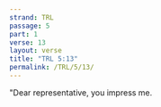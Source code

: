 ```yaml
---
strand: TRL
passage: 5
part: 1
verse: 13
layout: verse
title: "TRL 5:13"
permalink: /TRL/5/13/
---
```

"Dear representative, you impress me.
